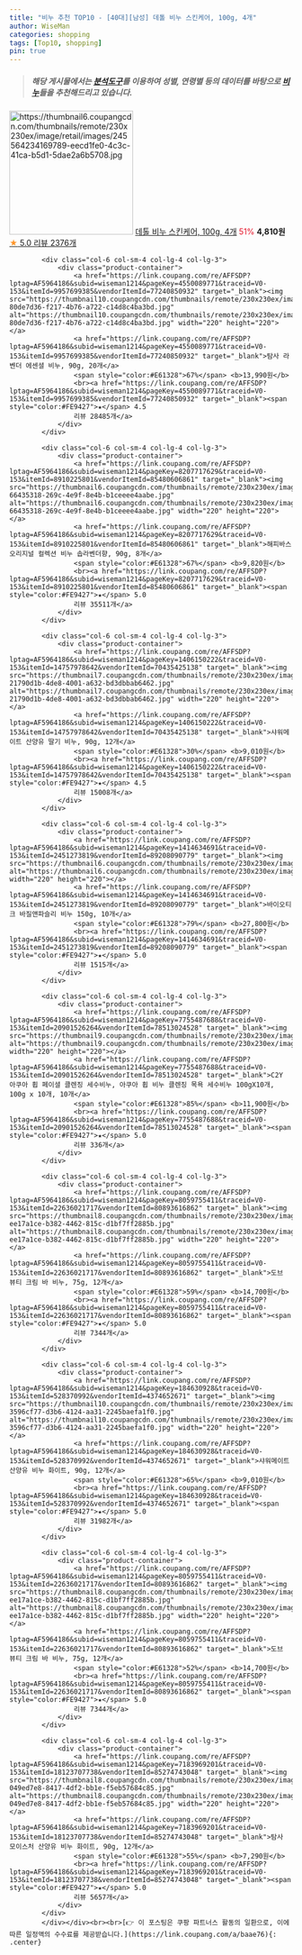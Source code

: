 ```yaml
---
title: "비누 추천 TOP10 - [40대][남성] 데톨 비누 스킨케어, 100g, 4개"
author: WiseMan
categories: shopping
tags: [Top10, shopping]
pin: true
---
```


> ##### 해당 게시물에서는 [**분석도구**](https://itemscout.io/)를 이용하여 **성별**, **연령별** 등의 데이터를 바탕으로 [**비누**](https://link.coupang.com/a/baae76)들을 추천해드리고 있습니다.
<div class="container"><div class="row">
            <div class="col-6 col-sm-4 col-lg-4 col-lg-3">
                <div class="product-container">
                    <a href="https://link.coupang.com/re/AFFSDP?lptag=AF5964186&subid=wiseman1214&pageKey=1198685485&traceid=V0-153&itemId=16555769211&vendorItemId=3000131958" target="_blank"><img src="https://thumbnail6.coupangcdn.com/thumbnails/remote/230x230ex/image/retail/images/245564234169789-eecd1fe0-4c3c-41ca-b5d1-5dae2a6b5708.jpg" alt="https://thumbnail6.coupangcdn.com/thumbnails/remote/230x230ex/image/retail/images/245564234169789-eecd1fe0-4c3c-41ca-b5d1-5dae2a6b5708.jpg" width="220" height="220"></a>
                    <a href="https://link.coupang.com/re/AFFSDP?lptag=AF5964186&subid=wiseman1214&pageKey=1198685485&traceid=V0-153&itemId=16555769211&vendorItemId=3000131958" target="_blank">데톨 비누 스킨케어, 100g, 4개</a>
                    <span style="color:#E61328">51%</span> <b>4,810원</b>
                    <br><a href="https://link.coupang.com/re/AFFSDP?lptag=AF5964186&subid=wiseman1214&pageKey=1198685485&traceid=V0-153&itemId=16555769211&vendorItemId=3000131958" target="_blank"><span style="color:#FE9427">★</span> 5.0
                    리뷰 2376개</a>
                </div>
            </div>
            
            <div class="col-6 col-sm-4 col-lg-4 col-lg-3">
                <div class="product-container">
                    <a href="https://link.coupang.com/re/AFFSDP?lptag=AF5964186&subid=wiseman1214&pageKey=4550089771&traceid=V0-153&itemId=9957699385&vendorItemId=77240850932" target="_blank"><img src="https://thumbnail10.coupangcdn.com/thumbnails/remote/230x230ex/image/retail/images/4032204744428587-80de7d36-f217-4b76-a722-c14d8c4ba3bd.jpg" alt="https://thumbnail10.coupangcdn.com/thumbnails/remote/230x230ex/image/retail/images/4032204744428587-80de7d36-f217-4b76-a722-c14d8c4ba3bd.jpg" width="220" height="220"></a>
                    <a href="https://link.coupang.com/re/AFFSDP?lptag=AF5964186&subid=wiseman1214&pageKey=4550089771&traceid=V0-153&itemId=9957699385&vendorItemId=77240850932" target="_blank">탐사 라벤더 에센셜 비누, 90g, 20개</a>
                    <span style="color:#E61328">67%</span> <b>13,990원</b>
                    <br><a href="https://link.coupang.com/re/AFFSDP?lptag=AF5964186&subid=wiseman1214&pageKey=4550089771&traceid=V0-153&itemId=9957699385&vendorItemId=77240850932" target="_blank"><span style="color:#FE9427">★</span> 4.5
                    리뷰 28485개</a>
                </div>
            </div>
            
            <div class="col-6 col-sm-4 col-lg-4 col-lg-3">
                <div class="product-container">
                    <a href="https://link.coupang.com/re/AFFSDP?lptag=AF5964186&subid=wiseman1214&pageKey=8207717629&traceid=V0-153&itemId=8910225801&vendorItemId=85480606861" target="_blank"><img src="https://thumbnail6.coupangcdn.com/thumbnails/remote/230x230ex/image/retail/images/7188944962618137-66435318-269c-4e9f-8e4b-b1ceeee4aabe.jpg" alt="https://thumbnail6.coupangcdn.com/thumbnails/remote/230x230ex/image/retail/images/7188944962618137-66435318-269c-4e9f-8e4b-b1ceeee4aabe.jpg" width="220" height="220"></a>
                    <a href="https://link.coupang.com/re/AFFSDP?lptag=AF5964186&subid=wiseman1214&pageKey=8207717629&traceid=V0-153&itemId=8910225801&vendorItemId=85480606861" target="_blank">해피바스 오리지널 컬렉션 비누 솝라벤더향, 90g, 8개</a>
                    <span style="color:#E61328">67%</span> <b>9,820원</b>
                    <br><a href="https://link.coupang.com/re/AFFSDP?lptag=AF5964186&subid=wiseman1214&pageKey=8207717629&traceid=V0-153&itemId=8910225801&vendorItemId=85480606861" target="_blank"><span style="color:#FE9427">★</span> 5.0
                    리뷰 35511개</a>
                </div>
            </div>
            
            <div class="col-6 col-sm-4 col-lg-4 col-lg-3">
                <div class="product-container">
                    <a href="https://link.coupang.com/re/AFFSDP?lptag=AF5964186&subid=wiseman1214&pageKey=1406150222&traceid=V0-153&itemId=14757978642&vendorItemId=70435425138" target="_blank"><img src="https://thumbnail7.coupangcdn.com/thumbnails/remote/230x230ex/image/retail/images/2273493989725869-21790d1b-4de8-4001-a632-bd3dbbab6462.jpg" alt="https://thumbnail7.coupangcdn.com/thumbnails/remote/230x230ex/image/retail/images/2273493989725869-21790d1b-4de8-4001-a632-bd3dbbab6462.jpg" width="220" height="220"></a>
                    <a href="https://link.coupang.com/re/AFFSDP?lptag=AF5964186&subid=wiseman1214&pageKey=1406150222&traceid=V0-153&itemId=14757978642&vendorItemId=70435425138" target="_blank">샤워메이트 산양유 딸기 비누, 90g, 12개</a>
                    <span style="color:#E61328">30%</span> <b>9,010원</b>
                    <br><a href="https://link.coupang.com/re/AFFSDP?lptag=AF5964186&subid=wiseman1214&pageKey=1406150222&traceid=V0-153&itemId=14757978642&vendorItemId=70435425138" target="_blank"><span style="color:#FE9427">★</span> 4.5
                    리뷰 15008개</a>
                </div>
            </div>
            
            <div class="col-6 col-sm-4 col-lg-4 col-lg-3">
                <div class="product-container">
                    <a href="https://link.coupang.com/re/AFFSDP?lptag=AF5964186&subid=wiseman1214&pageKey=1414634691&traceid=V0-153&itemId=2451273819&vendorItemId=89208090779" target="_blank"><img src="https://thumbnail6.coupangcdn.com/thumbnails/remote/230x230ex/image/vendor_inventory/796c/de4670e83c7529624d4add1d3d689c902d3f88926f8c0e0a230d48a87607.jpg" alt="https://thumbnail6.coupangcdn.com/thumbnails/remote/230x230ex/image/vendor_inventory/796c/de4670e83c7529624d4add1d3d689c902d3f88926f8c0e0a230d48a87607.jpg" width="220" height="220"></a>
                    <a href="https://link.coupang.com/re/AFFSDP?lptag=AF5964186&subid=wiseman1214&pageKey=1414634691&traceid=V0-153&itemId=2451273819&vendorItemId=89208090779" target="_blank">바이오티크 바질앤파슬리 비누 150g, 10개</a>
                    <span style="color:#E61328">79%</span> <b>27,800원</b>
                    <br><a href="https://link.coupang.com/re/AFFSDP?lptag=AF5964186&subid=wiseman1214&pageKey=1414634691&traceid=V0-153&itemId=2451273819&vendorItemId=89208090779" target="_blank"><span style="color:#FE9427">★</span> 5.0
                    리뷰 1515개</a>
                </div>
            </div>
            
            <div class="col-6 col-sm-4 col-lg-4 col-lg-3">
                <div class="product-container">
                    <a href="https://link.coupang.com/re/AFFSDP?lptag=AF5964186&subid=wiseman1214&pageKey=7755487688&traceid=V0-153&itemId=20901526264&vendorItemId=78513024528" target="_blank"><img src="https://thumbnail9.coupangcdn.com/thumbnails/remote/230x230ex/image/vendor_inventory/9647/fae7fcc95d454ffb72b46716fd7b1c13c521a0c4f56f76bf25a54aa096f5.jpg" alt="https://thumbnail9.coupangcdn.com/thumbnails/remote/230x230ex/image/vendor_inventory/9647/fae7fcc95d454ffb72b46716fd7b1c13c521a0c4f56f76bf25a54aa096f5.jpg" width="220" height="220"></a>
                    <a href="https://link.coupang.com/re/AFFSDP?lptag=AF5964186&subid=wiseman1214&pageKey=7755487688&traceid=V0-153&itemId=20901526264&vendorItemId=78513024528" target="_blank">C2Y 아쿠아 휩 페이셜 클렌징 세수비누, 아쿠아 휩 비누 클렌징 목욕 세수비누 100gX10개, 100g x 10개, 10개</a>
                    <span style="color:#E61328">85%</span> <b>11,900원</b>
                    <br><a href="https://link.coupang.com/re/AFFSDP?lptag=AF5964186&subid=wiseman1214&pageKey=7755487688&traceid=V0-153&itemId=20901526264&vendorItemId=78513024528" target="_blank"><span style="color:#FE9427">★</span> 5.0
                    리뷰 336개</a>
                </div>
            </div>
            
            <div class="col-6 col-sm-4 col-lg-4 col-lg-3">
                <div class="product-container">
                    <a href="https://link.coupang.com/re/AFFSDP?lptag=AF5964186&subid=wiseman1214&pageKey=8059755411&traceid=V0-153&itemId=22636021717&vendorItemId=80893616862" target="_blank"><img src="https://thumbnail8.coupangcdn.com/thumbnails/remote/230x230ex/image/retail/images/97501475124840-ee17a1ce-b382-4462-815c-d1bf7ff2885b.jpg" alt="https://thumbnail8.coupangcdn.com/thumbnails/remote/230x230ex/image/retail/images/97501475124840-ee17a1ce-b382-4462-815c-d1bf7ff2885b.jpg" width="220" height="220"></a>
                    <a href="https://link.coupang.com/re/AFFSDP?lptag=AF5964186&subid=wiseman1214&pageKey=8059755411&traceid=V0-153&itemId=22636021717&vendorItemId=80893616862" target="_blank">도브 뷰티 크림 바 비누, 75g, 12개</a>
                    <span style="color:#E61328">59%</span> <b>14,700원</b>
                    <br><a href="https://link.coupang.com/re/AFFSDP?lptag=AF5964186&subid=wiseman1214&pageKey=8059755411&traceid=V0-153&itemId=22636021717&vendorItemId=80893616862" target="_blank"><span style="color:#FE9427">★</span> 5.0
                    리뷰 7344개</a>
                </div>
            </div>
            
            <div class="col-6 col-sm-4 col-lg-4 col-lg-3">
                <div class="product-container">
                    <a href="https://link.coupang.com/re/AFFSDP?lptag=AF5964186&subid=wiseman1214&pageKey=184630928&traceid=V0-153&itemId=528370992&vendorItemId=4374652671" target="_blank"><img src="https://thumbnail10.coupangcdn.com/thumbnails/remote/230x230ex/image/retail/images/4347858420805247-3596cf77-d3b6-4124-aa31-2245baefa1f0.jpg" alt="https://thumbnail10.coupangcdn.com/thumbnails/remote/230x230ex/image/retail/images/4347858420805247-3596cf77-d3b6-4124-aa31-2245baefa1f0.jpg" width="220" height="220"></a>
                    <a href="https://link.coupang.com/re/AFFSDP?lptag=AF5964186&subid=wiseman1214&pageKey=184630928&traceid=V0-153&itemId=528370992&vendorItemId=4374652671" target="_blank">샤워메이트 산양유 비누 화이트, 90g, 12개</a>
                    <span style="color:#E61328">65%</span> <b>9,010원</b>
                    <br><a href="https://link.coupang.com/re/AFFSDP?lptag=AF5964186&subid=wiseman1214&pageKey=184630928&traceid=V0-153&itemId=528370992&vendorItemId=4374652671" target="_blank"><span style="color:#FE9427">★</span> 5.0
                    리뷰 31982개</a>
                </div>
            </div>
            
            <div class="col-6 col-sm-4 col-lg-4 col-lg-3">
                <div class="product-container">
                    <a href="https://link.coupang.com/re/AFFSDP?lptag=AF5964186&subid=wiseman1214&pageKey=8059755411&traceid=V0-153&itemId=22636021717&vendorItemId=80893616862" target="_blank"><img src="https://thumbnail8.coupangcdn.com/thumbnails/remote/230x230ex/image/retail/images/97501475124840-ee17a1ce-b382-4462-815c-d1bf7ff2885b.jpg" alt="https://thumbnail8.coupangcdn.com/thumbnails/remote/230x230ex/image/retail/images/97501475124840-ee17a1ce-b382-4462-815c-d1bf7ff2885b.jpg" width="220" height="220"></a>
                    <a href="https://link.coupang.com/re/AFFSDP?lptag=AF5964186&subid=wiseman1214&pageKey=8059755411&traceid=V0-153&itemId=22636021717&vendorItemId=80893616862" target="_blank">도브 뷰티 크림 바 비누, 75g, 12개</a>
                    <span style="color:#E61328">52%</span> <b>14,700원</b>
                    <br><a href="https://link.coupang.com/re/AFFSDP?lptag=AF5964186&subid=wiseman1214&pageKey=8059755411&traceid=V0-153&itemId=22636021717&vendorItemId=80893616862" target="_blank"><span style="color:#FE9427">★</span> 5.0
                    리뷰 7344개</a>
                </div>
            </div>
            
            <div class="col-6 col-sm-4 col-lg-4 col-lg-3">
                <div class="product-container">
                    <a href="https://link.coupang.com/re/AFFSDP?lptag=AF5964186&subid=wiseman1214&pageKey=7183969201&traceid=V0-153&itemId=18123707738&vendorItemId=85274743048" target="_blank"><img src="https://thumbnail8.coupangcdn.com/thumbnails/remote/230x230ex/image/retail/images/6496170141070195-049ed7e8-8417-4df2-bb1e-f5eb57684c85.jpg" alt="https://thumbnail8.coupangcdn.com/thumbnails/remote/230x230ex/image/retail/images/6496170141070195-049ed7e8-8417-4df2-bb1e-f5eb57684c85.jpg" width="220" height="220"></a>
                    <a href="https://link.coupang.com/re/AFFSDP?lptag=AF5964186&subid=wiseman1214&pageKey=7183969201&traceid=V0-153&itemId=18123707738&vendorItemId=85274743048" target="_blank">탐사 모이스처 산양유 비누 화이트, 90g, 12개</a>
                    <span style="color:#E61328">55%</span> <b>7,290원</b>
                    <br><a href="https://link.coupang.com/re/AFFSDP?lptag=AF5964186&subid=wiseman1214&pageKey=7183969201&traceid=V0-153&itemId=18123707738&vendorItemId=85274743048" target="_blank"><span style="color:#FE9427">★</span> 5.0
                    리뷰 5657개</a>
                </div>
            </div>
            </div></div><br><br>[👉 이 포스팅은 쿠팡 파트너스 활동의 일환으로, 이에 따른 일정액의 수수료를 제공받습니다.](https://link.coupang.com/a/baae76){: .center}